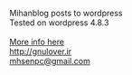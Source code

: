 Mihanblog posts to wordpress
<br>
Tested on wordpress 4.8.3
<br>
<br>
<a href='https://gnulover.ir/2017/11/10/%D8%A7%D9%86%D8%AA%D9%82%D8%A7%D9%84-%D9%BE%D8%B3%D8%AA-%D9%87%D8%A7%DB%8C-%D9%85%DB%8C%D9%87%D9%86-%D8%A8%D9%84%D8%A7%DA%AF-%D8%A8%D9%87-%D9%88%D8%B1%D8%AF%D9%BE%D8%B1%D8%B3/'>More info here</a>
<br>
http://gnulover.ir
<br>
mhsenpc@gmail.com
